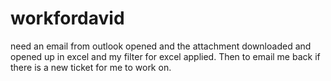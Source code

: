 # workfordavid
need an email from outlook opened and the attachment downloaded and opened up in excel and my filter for excel applied.  Then to email me back if there is a new ticket for me to work on.
